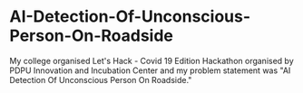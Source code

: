 # AI-Detection-Of-Unconscious-Person-On-Roadside

My college organised Let's Hack - Covid 19 Edition Hackathon organised by PDPU Innovation and Incubation Center and my problem statement was "AI Detection Of Unconscious Person On Roadside."

